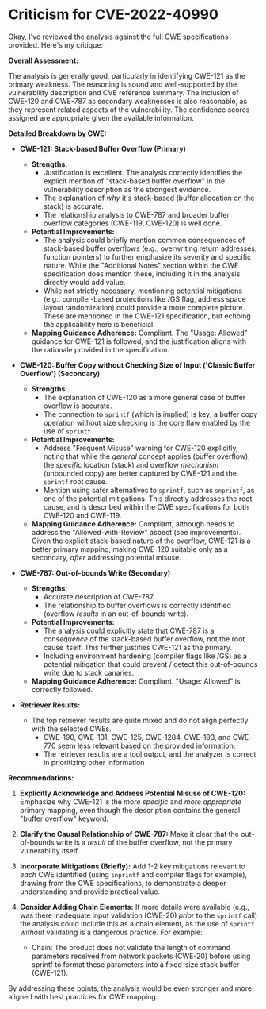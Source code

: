 # Criticism for CVE-2022-40990

Okay, I've reviewed the analysis against the full CWE specifications provided. Here's my critique:

**Overall Assessment:**

The analysis is generally good, particularly in identifying CWE-121 as the primary weakness. The reasoning is sound and well-supported by the vulnerability description and CVE reference summary. The inclusion of CWE-120 and CWE-787 as secondary weaknesses is also reasonable, as they represent related aspects of the vulnerability. The confidence scores assigned are appropriate given the available information.

**Detailed Breakdown by CWE:**

*   **CWE-121: Stack-based Buffer Overflow (Primary)**

    *   **Strengths:**
        *   Justification is excellent. The analysis correctly identifies the explicit mention of "stack-based buffer overflow" in the vulnerability description as the strongest evidence.
        *   The explanation of *why* it's stack-based (buffer allocation on the stack) is accurate.
        *   The relationship analysis to CWE-787 and broader buffer overflow categories (CWE-119, CWE-120) is well done.
    *   **Potential Improvements:**
        *   The analysis could briefly mention common consequences of stack-based buffer overflows (e.g., overwriting return addresses, function pointers) to further emphasize its severity and specific nature. While the "Additional Notes" section within the CWE specification does mention these, including it in the analysis directly would add value.
        *   While not strictly necessary, mentioning potential mitigations (e.g., compiler-based protections like /GS flag, address space layout randomization) could provide a more complete picture. These are mentioned in the CWE-121 specification, but echoing the applicability here is beneficial.
    *   **Mapping Guidance Adherence:** Compliant. The "Usage: Allowed" guidance for CWE-121 is followed, and the justification aligns with the rationale provided in the specification.

*   **CWE-120: Buffer Copy without Checking Size of Input ('Classic Buffer Overflow') (Secondary)**

    *   **Strengths:**
        *   The explanation of CWE-120 as a more general case of buffer overflow is accurate.
        *   The connection to `sprintf` (which is implied) is key; a buffer copy operation without size checking is the core flaw enabled by the use of `sprintf`
    *   **Potential Improvements:**
        *   Address "Frequent Misuse" warning for CWE-120 explicitly, noting that while the *general* concept applies (buffer overflow), the *specific* location (stack) and overflow *mechanism* (unbounded copy) are better captured by CWE-121 and the `sprintf` root cause.
        *   Mention using safer alternatives to `sprintf`, such as `snprintf`, as one of the potential mitigations.  This directly addresses the root cause, and is described within the CWE specifications for both CWE-120 and CWE-119.
    *   **Mapping Guidance Adherence:** Compliant, although needs to address the "Allowed-with-Review" aspect (see improvements). Given the explicit stack-based nature of the overflow, CWE-121 is a better primary mapping, making CWE-120 suitable only as a secondary, *after* addressing potential misuse.

*   **CWE-787: Out-of-bounds Write (Secondary)**

    *   **Strengths:**
        *   Accurate description of CWE-787.
        *   The relationship to buffer overflows is correctly identified (overflow *results* in an out-of-bounds write).
    *   **Potential Improvements:**
        *   The analysis could explicitly state that CWE-787 is a *consequence* of the stack-based buffer overflow, not the root cause itself.  This further justifies CWE-121 as the primary.
        *   Including environment hardening (compiler flags like /GS) as a potential mitigation that could prevent / detect this out-of-bounds write due to stack canaries.
    *   **Mapping Guidance Adherence:** Compliant. "Usage: Allowed" is correctly followed.

*   **Retriever Results:**
    *   The top retriever results are quite mixed and do not align perfectly with the selected CWEs.
        *   CWE-190, CWE-131, CWE-125, CWE-1284, CWE-193, and CWE-770 seem less relevant based on the provided information.
        *   The retriever results are a tool output, and the analyzer is correct in prioritizing other information

**Recommendations:**

1.  **Explicitly Acknowledge and Address Potential Misuse of CWE-120:** Emphasize why CWE-121 is the *more specific* and *more appropriate* primary mapping, even though the description contains the general "buffer overflow" keyword.
2.  **Clarify the Causal Relationship of CWE-787:** Make it clear that the out-of-bounds write is a *result* of the buffer overflow, not the primary vulnerability itself.
3.  **Incorporate Mitigations (Briefly):** Add 1-2 key mitigations relevant to *each* CWE identified (using `snprintf` and compiler flags for example), drawing from the CWE specifications, to demonstrate a deeper understanding and provide practical value.
4.  **Consider Adding Chain Elements:** If more details were available (e.g., was there inadequate input validation (CWE-20) *prior* to the `sprintf` call) the analysis could include this as a chain element, as the use of `sprintf` *without* validating is a dangerous practice. For example:

    *   Chain: The product does not validate the length of command parameters received from network packets (CWE-20) before using sprintf to format these parameters into a fixed-size stack buffer (CWE-121).

By addressing these points, the analysis would be even stronger and more aligned with best practices for CWE mapping.